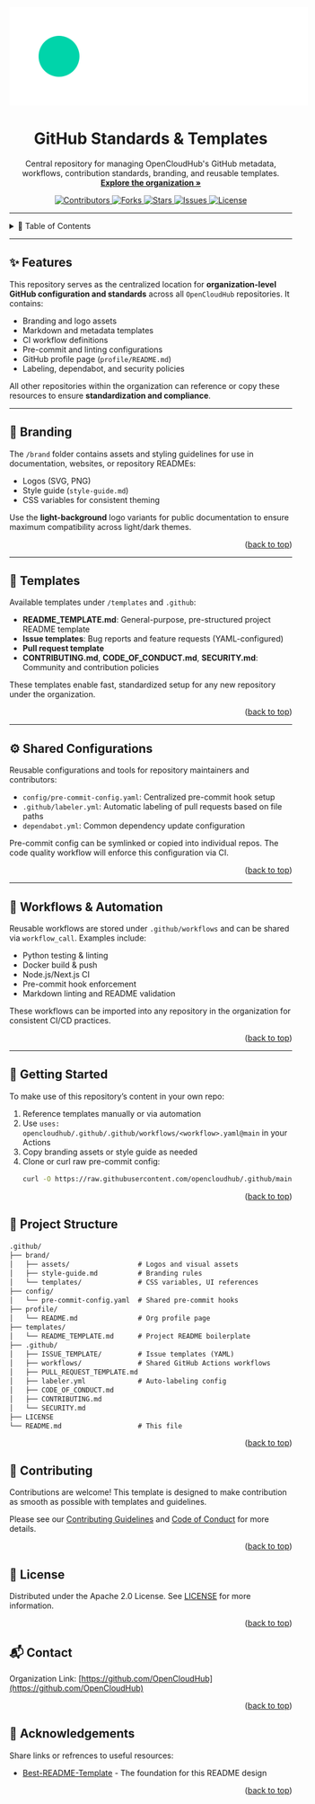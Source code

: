 <a id="readme-top"></a>

<!-- PROJECT LOGO & TITLE -->

<div align="center">
  <a href="https://github.com/opencloudhub">
  <picture>
    <source media="(prefers-color-scheme: light)" srcset="https://raw.githubusercontent.com/opencloudhub/.github/main/assets/brand/assets/logos/primary-logo-light.svg">
    <source media="(prefers-color-scheme: dark)" srcset="https://raw.githubusercontent.com/opencloudhub/.github/main/assets/brand/assets/logos/primary-logo-dark.svg">
    <!-- Fallback -->
    <img alt="OpenCloudHub Logo" src="https://raw.githubusercontent.com/opencloudhub/.github/main/assets/brand/assets/logos/primary-logo-dark.svg" style="max-width:700px; max-height:175px;">
  </picture>
  </a>

  <h1 align="center">GitHub Standards & Templates</h1>

  <p align="center">
    Central repository for managing OpenCloudHub's GitHub metadata, workflows, contribution standards, branding, and reusable templates.<br />
    <a href="https://github.com/opencloudhub"><strong>Explore the organization »</strong></a>
  </p>

  <p align="center">
    <a href="https://github.com/opencloudhub/.github/graphs/contributors">
      <img src="https://img.shields.io/github/contributors/opencloudhub/.github.svg?style=for-the-badge" alt="Contributors">
    </a>
    <a href="https://github.com/opencloudhub/.github/network/members">
      <img src="https://img.shields.io/github/forks/opencloudhub/.github.svg?style=for-the-badge" alt="Forks">
    </a>
    <a href="https://github.com/opencloudhub/.github/stargazers">
      <img src="https://img.shields.io/github/stars/opencloudhub/.github.svg?style=for-the-badge" alt="Stars">
    </a>
    <a href="https://github.com/opencloudhub/.github/issues">
      <img src="https://img.shields.io/github/issues/opencloudhub/.github.svg?style=for-the-badge" alt="Issues">
    </a>
    <a href="https://github.com/opencloudhub/.github/blob/main/LICENSE">
      <img src="https://img.shields.io/github/license/opencloudhub/.github.svg?style=for-the-badge" alt="License">
    </a>
  </p>
</div>

---

<details>
  <summary>📑 Table of Contents</summary>
  <ol>
    <li><a href="#features">Features</a></li>
    <li><a href="#branding">Branding</a></li>
    <li><a href="#emplates">Templates</a></li>
    <li><a href="#ared-configurations">Shared Configurations</a></li>
    <li><a href="#rkflows--automation">Workflows & Automation</a></li>
    <li><a href="#getting-started">Getting Started</a></li>
    <li><a href="#oject-structure">Project Structure</a></li>
    <li><a href="#ontributing">Contributing</a></li>
    <li><a href="#license">License</a></li>
    <li><a href="#contact">Contact</a></li>
  </ol>
</details>

---

<h2 id="features">✨ Features</h2>

This repository serves as the centralized location for **organization-level GitHub configuration and standards** across all `OpenCloudHub` repositories. It contains:

- Branding and logo assets
- Markdown and metadata templates
- CI workflow definitions
- Pre-commit and linting configurations
- GitHub profile page (`profile/README.md`)
- Labeling, dependabot, and security policies

All other repositories within the organization can reference or copy these resources to ensure **standardization and compliance**.

---

<h2 id="branding">🎨 Branding</h2>

The `/brand` folder contains assets and styling guidelines for use in documentation, websites, or repository READMEs:

- Logos (SVG, PNG)
- Style guide (`style-guide.md`)
- CSS variables for consistent theming

Use the **light-background** logo variants for public documentation to ensure maximum compatibility across light/dark themes.

<p align="right">(<a href="#readme-top">back to top</a>)</p>

---


<h2 id="templates">🧰 Templates</h2>

Available templates under `/templates` and `.github`:

- **README_TEMPLATE.md**: General-purpose, pre-structured project README template
- **Issue templates**: Bug reports and feature requests (YAML-configured)
- **Pull request template**
- **CONTRIBUTING.md**, **CODE_OF_CONDUCT.md**, **SECURITY.md**: Community and contribution policies

These templates enable fast, standardized setup for any new repository under the organization.

<p align="right">(<a href="#readme-top">back to top</a>)</p>

---

<h2 id="shared-configurations">⚙️ Shared Configurations</h2>

Reusable configurations and tools for repository maintainers and contributors:

- `config/pre-commit-config.yaml`: Centralized pre-commit hook setup
- `.github/labeler.yml`: Automatic labeling of pull requests based on file paths
- `dependabot.yml`: Common dependency update configuration

Pre-commit config can be symlinked or copied into individual repos. The code quality workflow will enforce this configuration via CI.

<p align="right">(<a href="#readme-top">back to top</a>)</p>

---

<h2 id="workflows-automation">🤖 Workflows & Automation</h2>

Reusable workflows are stored under `.github/workflows` and can be shared via `workflow_call`. Examples include:

- Python testing & linting
- Docker build & push
- Node.js/Next.js CI
- Pre-commit hook enforcement
- Markdown linting and README validation

These workflows can be imported into any repository in the organization for consistent CI/CD practices.

<p align="right">(<a href="#readme-top">back to top</a>)</p>

---

<h2 id="getting-started">🚀 Getting Started</h2>

To make use of this repository’s content in your own repo:

1. Reference templates manually or via automation
2. Use `uses: opencloudhub/.github/.github/workflows/<workflow>.yaml@main` in your Actions
3. Copy branding assets or style guide as needed
4. Clone or curl raw pre-commit config:
   ```sh
   curl -O https://raw.githubusercontent.com/opencloudhub/.github/main/config/pre-commit-config.yaml
   ```

<p align="right">(<a href="#readme-top">back to top</a>)</p>

<!-- PROJECT STRUCTURE -->

<h2 id="project-structure">📁 Project Structure</h2>

```
.github/
├── brand/
│   ├── assets/                 # Logos and visual assets
│   ├── style-guide.md          # Branding rules
│   └── templates/              # CSS variables, UI references
├── config/
│   └── pre-commit-config.yaml  # Shared pre-commit hooks
├── profile/
│   └── README.md               # Org profile page
├── templates/
│   └── README_TEMPLATE.md      # Project README boilerplate
├── .github/
│   ├── ISSUE_TEMPLATE/         # Issue templates (YAML)
│   ├── workflows/              # Shared GitHub Actions workflows
│   ├── PULL_REQUEST_TEMPLATE.md
│   ├── labeler.yml             # Auto-labeling config
│   ├── CODE_OF_CONDUCT.md
│   ├── CONTRIBUTING.md
│   └── SECURITY.md
├── LICENSE
└── README.md                   # This file
```


<p align="right">(<a href="#readme-top">back to top</a>)</p>

<!-- CONTRIBUTING -->

<h2 id="contributing">👥 Contributing</h2>

Contributions are welcome! This template is designed to make contribution as smooth as possible with templates and guidelines.

Please see our [Contributing Guidelines](../.github/CONTRIBUTING.md) and [Code of Conduct](../.github/CODE_OF_CONDUCT.md) for more details.

<p align="right">(<a href="#readme-top">back to top</a>)</p>

<!-- LICENSE -->

<h2 id="license">📄 License</h2>

Distributed under the Apache 2.0 License. See [LICENSE](/LICENSE) for more information.

<p align="right">(<a href="#readme-top">back to top</a>)</p>

<!-- CONTACT -->

<h2 id="contact">📬 Contact</h2>

Organization Link: [https://github.com/OpenCloudHub](https://github.com/OpenCloudHub)

<p align="right">(<a href="#readme-top">back to top</a>)</p>

<!-- ACKNOWLEDGEMENTS -->

<h2 id="acknowledgements">🙏 Acknowledgements</h2>
Share links or refrences to useful resources:

- [Best-README-Template](https://github.com/othneildrew/Best-README-Template) - The foundation for this README design

<p align="right">(<a href="#readme-top">back to top</a>)</p>

<!-- MARKDOWN LINKS & IMAGES -->

[contributors-shield]: https://img.shields.io/github/contributors/opencloudhub/.github.svg?style=for-the-badge
[contributors-url]: https://github.com/opencloudhub/.github/graphs/contributors
[forks-shield]: https://img.shields.io/github/forks/opencloudhub/.github.svg?style=for-the-badge
[forks-url]: https://github.com/opencloudhub/.github/network/members
[issues-shield]: https://img.shields.io/github/issues/opencloudhub/.github.svg?style=for-the-badge
[issues-url]: https://github.com/opencloudhub/.github/issues
[license-shield]: https://img.shields.io/github/license/opencloudhub/.github.svg?style=for-the-badge
[license-url]: https://github.com/opencloudhub/.github/blob/master/LICENSE
[stars-shield]: https://img.shields.io/github/stars/opencloudhub/.github.svg?style=for-the-badge
[stars-url]: https://github.com/opencloudhub/.github/stargazers
